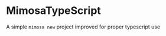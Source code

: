 MimosaTypeScript
================

A simple `mimosa new` project improved for proper typescript use
